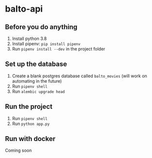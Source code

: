 # balto-api

## Before you do anything

1. Install python 3.8
2. Install pipenv: `pip install pipenv`
3. Run `pipenv install --dev` in the project folder

## Set up the database

1. Create a blank postgres database called `balto_movies` (will work on automating in the future)
2. Run `pipenv shell`
3. Run `alembic upgrade head`

## Run the project

1. Run `pipenv shell`
3. Run `python app.py`

## Run with docker

Coming soon
